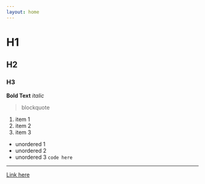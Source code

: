 ```yaml
---
layout: home
---
```

# H1
## H2
### H3
**Bold Text**
*italic*
> blockquote
1. item 1
2. item 2
3. item 3
- unordered 1
- unordered 2
- unordered 3
`code here`
---
[Link here](google.com)
